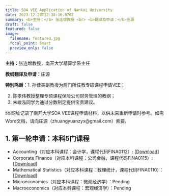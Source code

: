 ```yaml
---
title: SOA VEE Application of Nankai University
date: 2023-12-28T12:38:16.076Z
summary: ﻿<b>主持：</b> 张连增教授 <br> <b>翻译及申请：</b>庄源
draft: false
featured: false
image:
  filename: featured.jpg
  focal_point: Smart
  preview_only: false
---
```

<b>主持：</b>张连增教授，南开大学精算学系主任

<b>教纲翻译及申请：</b>庄源

<b>特别鸣谢：</b>1. 孙佳美副教授为两门所任教专硕课程申请VEE；

2. 陈孝伟教授整理专硕课程保险公司财务管理的教纲；
3. 朱峻泓同学为通过分数制定提供宝贵建议。

<p>&#10071;本网址记录了南开大学SOA VEE课程申请材料，以供未来重新申请时参考。如需Word文档，请向庄源（zhuangyuanzyx@gmail.com）索要。</p>

## 1. 第一轮申请：本科5门课程

* Accounting（对应本科课程：会计学，课程代码FINA0112）: [[Download](https://yuanzhuang.xyz/uploads/VEE/Accounting_Description_and_syllabus_Nankai_University.pdf)]
* Corporate Finance（对应本科课程：公司金融，课程代码FINA0115）:[[Download](https://yuanzhuang.xyz/uploads/VEE/Corporate_Finance_Description_and_syllabus_Nankai_University.pdf)]
* Mathematical Statistics（对应本科课程：数理统计，课程代码FINA0110）：[[Download](https://yuanzhuang.xyz/uploads/VEE/Mathematical_Statistics_Description_and_syllabus_Nankai_University.pdf)]
* Microeconomics（对应本科课程：微观经济学）：Pending
* Macroeconomics（对应本科课程：宏观经济学）：Pending